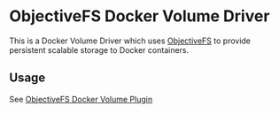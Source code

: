 # ObjectiveFS Docker Volume Driver

This is a Docker Volume Driver which uses [ObjectiveFS](https://objectivefs.com/) to provide persistent scalable storage to Docker containers.

## Usage

See [ObjectiveFS Docker Volume Plugin](https://objectivefs.com/howto/docker-plugin-objectivefs)

